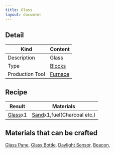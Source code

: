 ```yaml
---
title: Glass
layout: document
---
```

## Detail

|Kind|Content|
|---|---|
|Description|Glass|
|Type|[Blocks](Blocks)|
|Production Tool|[Furnace](Furnace)|

## Recipe

|Result|Materials|
|---|---|
|[Glass](Glass)x1|[Sand](Sand)x1,fuel(Charcoal etc.)|

## Materials that can be crafted

[Glass Pane](Glass_Pane),
[Glass Bottle](Glass_Bottle),
[Daylight Sensor](Daylight_Sensor),
[Beacon](Beacon),
